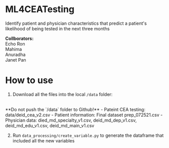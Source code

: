 # ML4CEATesting
Identify patient and physician characteristics that predict a patient's likelihood of being tested in the next three months

**Collborators:** <br>
Echo Ron <br>
Mahima <br>
Anuradha <br>
Janet Pan <br>


 # How to use
 
 1. Download all the files into the local `/data` folder: <br>
 <br>
 **Do not push the `/data` folder to Github!**
    - Pateint CEA testing: data/deid_cea_v2.csv
    - Patient information: Final dataset prep_072521.csv
    - Physician data: died_md_specialty_v1.csv, deid_md_dep_v1.csv, deid_md_edu_v1.csv, deid_md_main_v1.csv
    
   
 2. Run `data_processing/create_variable.py` to generate the dataframe that included all the new variables


 
